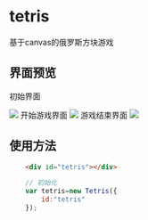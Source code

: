 # tetris
基于canvas的俄罗斯方块游戏
## 界面预览
初始界面

![](http://onix7zh9h.bkt.clouddn.com/17-10-9/1766957.jpg)
开始游戏界面
![](http://onix7zh9h.bkt.clouddn.com/17-10-9/84127092.jpg)
游戏结束界面
![](http://onix7zh9h.bkt.clouddn.com/17-10-9/10065682.jpg)
## 使用方法
```html
    <div id="tetris"></div>
```
```javascript
    // 初始化
    var tetris=new Tetris({
        id:"tetris"
    });
```
